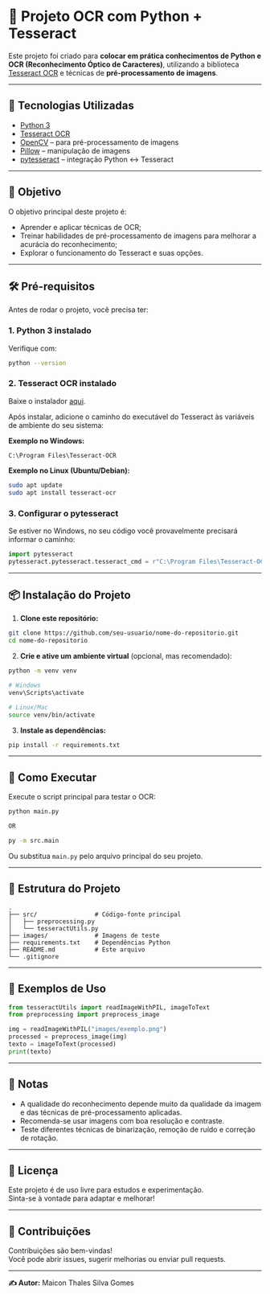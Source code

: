 # 🐍 Projeto OCR com Python + Tesseract

Este projeto foi criado para **colocar em prática conhecimentos de Python e OCR (Reconhecimento Óptico de Caracteres)**, utilizando a biblioteca [Tesseract OCR](https://github.com/tesseract-ocr/tesseract) e técnicas de **pré-processamento de imagens**.

---

## 📌 Tecnologias Utilizadas

- [Python 3](https://www.python.org/)
- [Tesseract OCR](https://github.com/tesseract-ocr/tesseract)
- [OpenCV](https://opencv.org/) – para pré-processamento de imagens
- [Pillow](https://python-pillow.org/) – manipulação de imagens
- [pytesseract](https://pypi.org/project/pytesseract/) – integração Python ↔ Tesseract

---

## 🧠 Objetivo

O objetivo principal deste projeto é:

- Aprender e aplicar técnicas de OCR;
- Treinar habilidades de pré-processamento de imagens para melhorar a acurácia do reconhecimento;
- Explorar o funcionamento do Tesseract e suas opções.

---

## 🛠️ Pré-requisitos

Antes de rodar o projeto, você precisa ter:

### 1. Python 3 instalado

Verifique com:

```bash
python --version
```

### 2. Tesseract OCR instalado

Baixe o instalador [aqui](https://github.com/tesseract-ocr/tesseract).

Após instalar, adicione o caminho do executável do Tesseract às variáveis de ambiente do seu sistema:

**Exemplo no Windows:**
```
C:\Program Files\Tesseract-OCR
```

**Exemplo no Linux (Ubuntu/Debian):**
```bash
sudo apt update
sudo apt install tesseract-ocr
```

### 3. Configurar o pytesseract

Se estiver no Windows, no seu código você provavelmente precisará informar o caminho:

```python
import pytesseract
pytesseract.pytesseract.tesseract_cmd = r"C:\Program Files\Tesseract-OCR\tesseract.exe"
```

---

## 📦 Instalação do Projeto

1. **Clone este repositório:**

```bash
git clone https://github.com/seu-usuario/nome-do-repositorio.git
cd nome-do-repositorio
```

2. **Crie e ative um ambiente virtual** (opcional, mas recomendado):

```bash
python -m venv venv

# Windows
venv\Scripts\activate

# Linux/Mac
source venv/bin/activate
```

3. **Instale as dependências:**

```bash
pip install -r requirements.txt
```

---

## 🚀 Como Executar

Execute o script principal para testar o OCR:

```bash
python main.py

OR

py -m src.main
```

Ou substitua `main.py` pelo arquivo principal do seu projeto.

---

## 📝 Estrutura do Projeto

```
.
├── src/                # Código-fonte principal
│   ├── preprocessing.py
│   └── tesseractUtils.py
├── images/             # Imagens de teste
├── requirements.txt    # Dependências Python
├── README.md           # Este arquivo
└── .gitignore
```

---

## 🧪 Exemplos de Uso

```python
from tesseractUtils import readImageWithPIL, imageToText
from preprocessing import preprocess_image

img = readImageWithPIL("images/exemplo.png")
processed = preprocess_image(img)
texto = imageToText(processed)
print(texto)
```

---

## 📝 Notas

- A qualidade do reconhecimento depende muito da qualidade da imagem e das técnicas de pré-processamento aplicadas.
- Recomenda-se usar imagens com boa resolução e contraste.
- Teste diferentes técnicas de binarização, remoção de ruído e correção de rotação.

---

## 📄 Licença

Este projeto é de uso livre para estudos e experimentação.  
Sinta-se à vontade para adaptar e melhorar!

---

## 🤝 Contribuições

Contribuições são bem-vindas!  
Você pode abrir issues, sugerir melhorias ou enviar pull requests.

---

**✍️ Autor:** Maicon Thales Silva Gomes